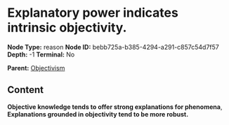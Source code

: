 # Explanatory power indicates intrinsic objectivity.

**Node Type:** reason
**Node ID:** bebb725a-b385-4294-a291-c857c54d7f57
**Depth:** -1
**Terminal:** No

**Parent:** [Objectivism](objectivism.md)

## Content

**Objective knowledge tends to offer strong explanations for phenomena**, **Explanations grounded in objectivity tend to be more robust.**
